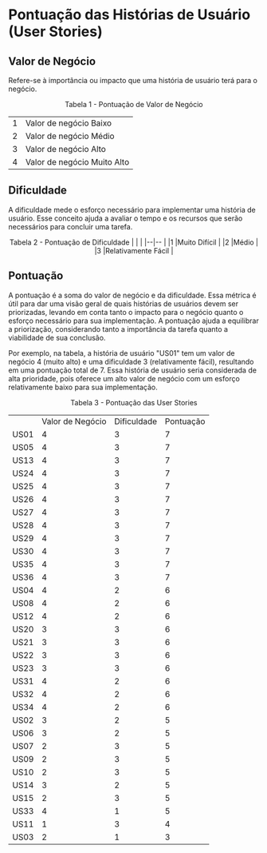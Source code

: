 # Pontuação das Histórias de Usuário (User Stories)


## Valor de Negócio

Refere-se à importância ou impacto que uma história de usuário terá para o negócio.

<center>

Tabela 1 - Pontuação de Valor de Negócio


|  |                           |
|--|--                         |
|1 |Valor de negócio Baixo     |
|2 |Valor de negócio Médio     |
|3 |Valor de negócio Alto      |
|4 |Valor de negócio Muito Alto|

</center>


## Dificuldade

A dificuldade mede o esforço necessário para implementar uma história de usuário. Esse conceito ajuda a avaliar o tempo e os recursos que serão necessários para concluir uma tarefa.

<center>

Tabela 2 - Pontuação de Dificuldade
|  |                    |
|--|--                  |
|1 |Muito Difícil       |
|2 |Médio               |
|3 |Relativamente Fácil |

</center>


## Pontuação

A pontuação é a soma do valor de negócio e da dificuldade. Essa métrica é útil para dar uma visão geral de quais histórias de usuários devem ser priorizadas, levando em conta tanto o impacto para o negócio quanto o esforço necessário para sua implementação. A pontuação ajuda a equilibrar a priorização, considerando tanto a importância da tarefa quanto a viabilidade de sua conclusão.

Por exemplo, na tabela, a história de usuário "US01" tem um valor de negócio 4 (muito alto) e uma dificuldade 3 (relativamente fácil), resultando em uma pontuação total de 7. Essa história de usuário seria considerada de alta prioridade, pois oferece um alto valor de negócio com um esforço relativamente baixo para sua implementação.

<center>

Tabela 3 - Pontuação das User Stories

|     |                  |             |           |
|-    |-                 |-            |-          |
|     | Valor de Negócio | Dificuldade | Pontuação |
|US01 | 4                | 3           | 7         |
|US05 | 4                | 3           | 7         |
|US13 | 4                | 3           | 7         |
|US24 | 4                | 3           | 7         |
|US25 | 4                | 3           | 7         |
|US26 | 4                | 3           | 7         |
|US27 | 4                | 3           | 7         |
|US28 | 4                | 3           | 7         |
|US29 | 4                | 3           | 7         |
|US30 | 4                | 3           | 7         |
|US35 | 4                | 3           | 7         |
|US36 | 4                | 3           | 7         |
|US04 | 4                | 2           | 6         |
|US08 | 4                | 2           | 6         |
|US12 | 4                | 2           | 6         |
|US20 | 3                | 3           | 6         |
|US21 | 3                | 3           | 6         |
|US22 | 3                | 3           | 6         |
|US23 | 3                | 3           | 6         |
|US31 | 4                | 2           | 6         |
|US32 | 4                | 2           | 6         |
|US34 | 4                | 2           | 6         |
|US02 | 3                | 2           | 5         |
|US06 | 3                | 2           | 5         |
|US07 | 2                | 3           | 5         |
|US09 | 2                | 3           | 5         |
|US10 | 2                | 3           | 5         |
|US14 | 3                | 2           | 5         |
|US15 | 2                | 3           | 5         |
|US33 | 4                | 1           | 5         |
|US11 | 1                | 3           | 4         |
|US03 | 2                | 1           | 3         |




</center>
